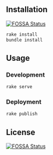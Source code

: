 ## Installation
[![FOSSA Status](https://app.fossa.io/api/projects/git%2Bgithub.com%2Fbrokalys%2Flanding-page.svg?type=shield)](https://app.fossa.io/projects/git%2Bgithub.com%2Fbrokalys%2Flanding-page?ref=badge_shield)

```sh
rake install
bundle install
```

## Usage
### Development
```sh
rake serve
```

### Deployment
```sh
rake publish
```


## License
[![FOSSA Status](https://app.fossa.io/api/projects/git%2Bgithub.com%2Fbrokalys%2Flanding-page.svg?type=large)](https://app.fossa.io/projects/git%2Bgithub.com%2Fbrokalys%2Flanding-page?ref=badge_large)